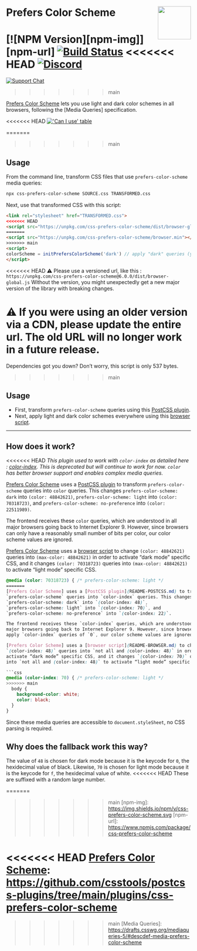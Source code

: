 # Prefers Color Scheme [<img src="https://jonathantneal.github.io/js-logo.svg" alt="" width="90" height="90" align="right">][Prefers Color Scheme]

[![NPM Version][npm-img]][npm-url]
[![Build Status][cli-img]][cli-url]
<<<<<<< HEAD
[<img alt="Discord" src="https://shields.io/badge/Discord-5865F2?logo=discord&logoColor=white">][discord]
=======
[![Support Chat][git-img]][git-url]
>>>>>>> main

[Prefers Color Scheme] lets you use light and dark color schemes in all
browsers, following the [Media Queries] specification.

<<<<<<< HEAD
[!['Can I use' table](https://caniuse.bitsofco.de/image/prefers-color-scheme.png)](https://caniuse.com/#feat=prefers-color-scheme)

=======
>>>>>>> main
## Usage

From the command line, transform CSS files that use `prefers-color-scheme`
media queries:

```bash
npx css-prefers-color-scheme SOURCE.css TRANSFORMED.css
```

Next, use that transformed CSS with this script:

```html
<link rel="stylesheet" href="TRANSFORMED.css">
<<<<<<< HEAD
<script src="https://unpkg.com/css-prefers-color-scheme/dist/browser-global.js"></script>
=======
<script src="https://unpkg.com/css-prefers-color-scheme/browser.min"></script>
>>>>>>> main
<script>
colorScheme = initPrefersColorScheme('dark') // apply "dark" queries (you can change it afterward, too)
</script>
```

<<<<<<< HEAD
⚠️ Please use a versioned url, like this : `https://unpkg.com/css-prefers-color-scheme@6.0.0/dist/browser-global.js`
Without the version, you might unexpectedly get a new major version of the library with breaking changes.

⚠️ If you were using an older version via a CDN, please update the entire url.
The old URL will no longer work in a future release.
=======
Dependencies got you down? Don’t worry, this script is only 537 bytes.
>>>>>>> main

## Usage

- First, transform `prefers-color-scheme` queries using this
  [PostCSS plugin](README-POSTCSS.md).
- Next, apply light and dark color schemes everywhere using this
  [browser script](README-BROWSER.md).

---

## How does it work?

<<<<<<< HEAD
_This plugin used to work with `color-index` as detailed here : [color-index](https://github.com/csstools/css-prefers-color-scheme#how-does-it-work)._
_This is deprecated but will continue to work for now._
_`color` has better browser support and enables complex media queries._

[Prefers Color Scheme] uses a [PostCSS plugin](README-POSTCSS.md) to transform
`prefers-color-scheme` queries into `color` queries. This changes
`prefers-color-scheme: dark` into `(color: 48842621)`,
`prefers-color-scheme: light` into `(color: 70318723)`, and
`prefers-color-scheme: no-preference` into `(color: 22511989)`.

The frontend receives these `color` queries, which are understood in all
major browsers going back to Internet Explorer 9.
However, since browsers can only have a reasonably small number of bits per color,
our color scheme values are ignored.

[Prefers Color Scheme] uses a [browser script](README-BROWSER.md) to change
`(color: 48842621)` queries into `(max-color: 48842621)` in order to
activate “dark mode” specific CSS, and it changes `(color: 70318723)` queries
into `(max-color: 48842621)` to activate “light mode” specific CSS.

```css
@media (color: 70318723) { /* prefers-color-scheme: light */
=======
[Prefers Color Scheme] uses a [PostCSS plugin](README-POSTCSS.md) to transform
`prefers-color-scheme` queries into `color-index` queries. This changes
`prefers-color-scheme: dark` into `(color-index: 48)`,
`prefers-color-scheme: light` into `(color-index: 70)`, and
`prefers-color-scheme: no-preference` into `(color-index: 22)`.

The frontend receives these `color-index` queries, which are understood in all
major browsers going back to Internet Explorer 9. However, since browsers only
apply `color-index` queries of `0`, our color scheme values are ignored.

[Prefers Color Scheme] uses a [browser script](README-BROWSER.md) to change
`(color-index: 48)` queries into `not all and (color-index: 48)` in order to
activate “dark mode” specific CSS, and it changes `(color-index: 70)` queries
into `not all and (color-index: 48)` to activate “light mode” specific CSS.

```css
@media (color-index: 70) { /* prefers-color-scheme: light */
>>>>>>> main
  body {
    background-color: white;
    color: black;
  }
}
```

Since these media queries are accessible to `document.styleSheet`, no CSS
parsing is required.

## Why does the fallback work this way?

The value of `48` is chosen for dark mode because it is the keycode for `0`,
the hexidecimal value of black. Likewise, `70` is chosen for light mode because
it is the keycode for `f`, the hexidecimal value of white.
<<<<<<< HEAD
These are suffixed with a random large number.

[cli-img]: https://github.com/csstools/postcss-plugins/workflows/test/badge.svg
[cli-url]: https://github.com/csstools/postcss-plugins/actions/workflows/test.yml?query=workflow/test
[discord]: https://discord.gg/bUadyRwkJS
=======

[cli-img]: https://img.shields.io/travis/csstools/css-prefers-color-scheme.svg
[cli-url]: https://travis-ci.org/csstools/css-prefers-color-scheme
[git-img]: https://img.shields.io/badge/support-chat-blue.svg
[git-url]: https://gitter.im/postcss/postcss
>>>>>>> main
[npm-img]: https://img.shields.io/npm/v/css-prefers-color-scheme.svg
[npm-url]: https://www.npmjs.com/package/css-prefers-color-scheme

[PostCSS]: https://github.com/postcss/postcss
<<<<<<< HEAD
[Prefers Color Scheme]: https://github.com/csstools/postcss-plugins/tree/main/plugins/css-prefers-color-scheme
=======
[Prefers Color Scheme]: https://github.com/csstools/css-prefers-color-scheme
>>>>>>> main
[Media Queries]: https://drafts.csswg.org/mediaqueries-5/#descdef-media-prefers-color-scheme
